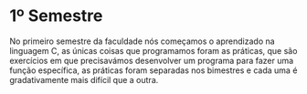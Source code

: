 # 1º Semestre

No primeiro semestre da faculdade nós começamos o aprendizado na linguagem C, as únicas coisas que programamos foram as práticas, que são exercícios em que precisavámos desenvolver um programa para fazer uma função específica, as práticas foram separadas nos bimestres e cada uma é gradativamente mais difícil que a outra.
